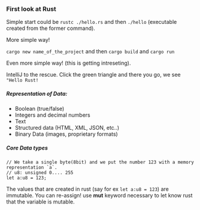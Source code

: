 ### First look at Rust
Simple start could be
`rustc ./hello.rs` and then `./hello` (executable created from the former command).

More simple way!

`cargo new name_of_the_project` and then `cargo build` and `cargo run`


Even more simple way! (this is getting intreseting).

IntelliJ to the rescue. Click the green triangle and there you go, we see
`"Hello Rust!`

##### Representation of Data:
* Boolean (true/false)
* Integers and decimal numbers
* Text
* Structured data (HTML, XML, JSON, etc..)
* Binary Data (images, proprietary formats)


##### Core Data types
```$xslt
// We take a single byte(8bit) and we put the number 123 with a memory representation `a`.
// u8: unsigned 0.... 255
let a:u8 = 123;
```

The values that are created in rust (say for ex `let a:u8 = 123`) are immutable. You can re-assign!
use **mut** keyword necessary to let know rust that the variable is mutable.
